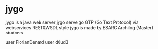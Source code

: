 jygo
====

jygo is a java web server
jygo serve go GTP (Go Text Protocol) via webservices REST&WSDL style
jygo is made by ESARC Archilog (Master) students

user FlorianDenard
user d0ud3